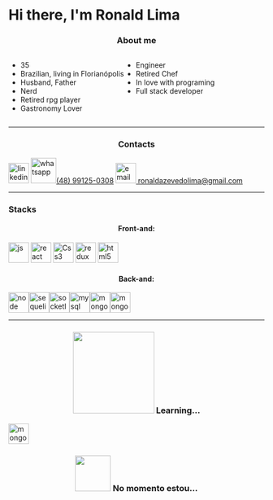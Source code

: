 <h1>Hi there, I'm Ronald Lima</h1>

<h3 style="text-align:center;">About me</h3>
<div style="display:flex;flex-direction:row;">

<div>
<ul>
<li>35</li>
<li>Brazilian, living in Florianópolis</li>
<li>Husband, Father</li>
<li>Nerd</li>
<li>Retired rpg player</li>
<li>Gastronomy Lover</li>
</ul>
</div>

<div>
<ul>
<li>Engineer</li>
<li>Retired Chef</li>
<li>In love with programing</li>
<li>Full stack developer</li>
</ul>
</div>

</div>


---

<h3 style="text-align:center;">Contacts</h3>
<span style="display:felx">
<a href="https://www.linkedin.com/in/ronald-limaa" target="_blank"><img width="40px" alt="linkedin" src="https://www.flaticon.com/svg/vstatic/svg/174/174857.svg?token=exp=1614024674~hmac=080085b416e9a57fdf882c05a4ea7ce3" /></a>
</span>

<span>
<a href="https://www.linkedin.com/in/ronald-limaa" target="_blank"><img width="50px" alt="whatsapp" src="https://www.ccbeusorocaba.com.br/wp-content/uploads/2020/02/4705398-whatsapp-logo-download-whatsapp-png-download-670503-free-whatsapp-logo-png-900_520_preview.jpg" />(48) 99125-0308</a>
</span>

<span>
<a href="https://www.linkedin.com/in/ronald-limaa" target="_blank"><img width="40px" alt="email" src="https://i.pinimg.com/564x/bb/18/bd/bb18bdbbef437b2d50518db5a8292c94.jpg" />  ronaldazevedolima@gmail.com</a>
</span>

---

<h3><img with="160px" scr="https://64.media.tumblr.com/e96a113e396766ed60de4e0258f39c73/tumblr_inline_ohid4m7Ko41rp269s_500.gifv" />Stacks</h3>

<h4 style="text-align:center;">Front-and:</h4>
<span style="display:inline-block">
<span>
<img width="40px" alt="js" src="https://upload.wikimedia.org/wikipedia/commons/thumb/9/99/Unofficial_JavaScript_logo_2.svg/1200px-Unofficial_JavaScript_logo_2.svg.png" />
</span>

<span>
<img width="40px" alt="react" src="https://upload.wikimedia.org/wikipedia/commons/thumb/a/a7/React-icon.svg/1280px-React-icon.svg.png" />
</span>

<span>
<img width="40px" alt="Css3" src="https://miro.medium.com/max/280/1*xfJlmNB_-rAJAJzBNKanlQ.jpeg" />
</span>

<span>
<img width="40px" alt="redux" src="https://img2.gratispng.com/20181122/fzo/kisspng-redux-react-javascript-library-application-softwar-egghead-intro-to-redux-5bf74afc404894.3460027115429332442633.jpg" />
</span>

<span>
<img width="40px" alt="html5" src="https://upload.wikimedia.org/wikipedia/commons/6/61/HTML5_logo_and_wordmark.svg" />
</span>
</span>

<h4 style="text-align:center;">Back-and:</h4>
<span style="display:flex">
<span>
<img width="40px" alt="node" src="https://brandeps.com/logo-download/N/Node-JS-logo-vector-01.svg" />
</span>

<span>
<img width="40px" alt="sequelize" src="https://google.github.io/sqlcommenter/images/sequelize-logo.png" />
</span>

<span>
<img width="40px" alt="socketIo" src="https://blog.daydevelops.com/storage/cover/2019/11/24/P7ruVkm1evJ0iTabU3zOW7RZcmlPwZZwzH0626JO.png" />
</span>

<span>
<img width="40px" alt="mysql" src="https://www.elearningworld.org/wp-content/uploads/2019/04/MySQL.svg.png" />
</span>

<span>
<img width="40px" alt="mongoDb" src="https://media.glassdoor.com/sql/433703/mongodb-squarelogo-1564695792753.png" />
</span>

<span>
<img width="40px" alt="mongoDb" src="https://seekicon.com/free-icon-download/heroku-icon_4.svg" />
</span>
</span>

---


<h3 style="text-align:center;"><img width="160px" src="https://media1.tenor.com/images/719011eb07cf808a76a50a9103fb1a28/tenor.gif" /> Learning...</h3>


<span>
<img width="40px" alt="mongoDb" src="https://upload.wikimedia.org/wikipedia/commons/thumb/c/c3/Python-logo-notext.svg/110px-Python-logo-notext.svg.png" />
</span>


### <p align="center" > <img src="https://24.media.tumblr.com/tumblr_m7iqw4hhCl1qgzdhjo3_500.gif" width="70px" /> No momento estou... </p>

<!--
nao consegui editar o tamanho da imagem
 js:
![alt text width](https://upload.wikimedia.org/wikipedia/commons/thumb/9/99/Unofficial_JavaScript_logo_2.svg/1200px-Unofficial_JavaScript_logo_2.svg.png "js" "40px") -->
<!--
**ronaldazevedolima/ronaldazevedolima** is a ✨ _special_ ✨ repository because its `README.md` (this file) appears on your GitHub profile.

Here are some ideas to get you started:

- 🔭 I’m currently working on ...
- 🌱 I’m currently learning ...
- 👯 I’m looking to collaborate on ...
- 🤔 I’m looking for help with ...
- 💬 Ask me about ...
- 📫 How to reach me: ...
- 😄 Pronouns: ...
- ⚡ Fun fact: ...
-->
